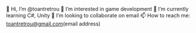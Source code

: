   👋 Hi, I’m @toantretrou
  👀 I’m interested in game development
  🌱 I’m currently learning C#, Unity
  💞️ I’m looking to collaborate on email
  📫 How to reach me: toantretrou@gmail.com(email address)
